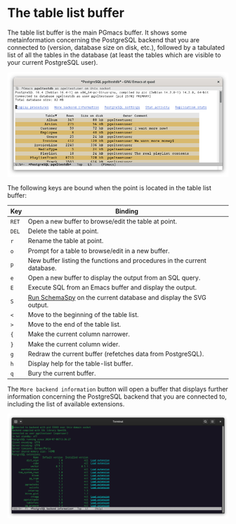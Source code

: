 # The table list buffer

The table list buffer is the main PGmacs buffer. It shows some metainformation concerning the
PostgreSQL backend that you are connected to (version, database size on disk, etc.), followed by a
tabulated list of all the tables in the database (at least the tables which are visible to your
current PostgreSQL user).

![Screenshot table list](img/screenshot-overview.png)


The following keys are bound when the point is located in the table list buffer: 

| Key   | Binding                                                                              |
|-------|--------------------------------------------------------------------------------------|
| `RET` | Open a new buffer to browse/edit the table at point.                                 |
| `DEL` | Delete the table at point.                                                           |
| `r`   | Rename the table at point.                                                           |
| `o`   | Prompt for a table to browse/edit in a new buffer.                                   |
| `p`   | New buffer listing the functions and procedures in the current database.             |
| `e`   | Open a new buffer to display the output from an SQL query.                           |
| `E`   | Execute SQL from an Emacs buffer and display the output.                             |
| `S`   | [Run SchemaSpy](schemaspy.html) on the current database and display the SVG output.   |
| `<`   | Move to the beginning of the table list.                                             |
| `>`   | Move to the end of the table list.                                                   |
| `{`   | Make the current column narrower.                                                    |
| `}`   | Make the current column wider.                                                       |
| `g`   | Redraw the current buffer (refetches data from PostgreSQL).                          |
| `h`   | Display help for the table-list buffer.                                              |
| `q`   | Bury the current buffer.                                                             |




The `More backend information` button will open a buffer that displays further information
concerning the PostgreSQL backend that you are connected to, including the list of available
extensions.

![Screenshot backend information](img/backend-information-buffer.png)

